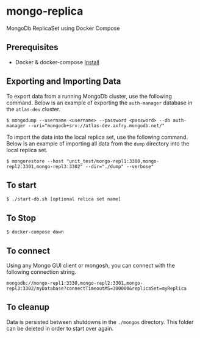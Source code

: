 # mongo-replica

MongoDb ReplicaSet using Docker Compose

## Prerequisites

- Docker & docker-compose [Install](https://docs.docker.com/get-docker/)

## Exporting and Importing Data

To export data from a running MongoDb cluster, use the following command. Below is an example of exporting the `auth-manager` database in the `atlas-dev` cluster.

```shell
$ mongodump --username <username> --password <password> --db auth-manager --uri="mongodb+srv://atlas-dev.axfry.mongodb.net/"
```

To import the data into the local replica set, use the following command. Below is an example of importing all data from the `dump` directory into the local replica set.

```shell
$ mongorestore --host "unit_test/mongo-repl1:3300,mongo-repl2:3301,mongo-repl3:3302" --dir="./dump" --verbose"
```

## To start

```shell
$ ./start-db.sh [optional relica set name]
```

## To Stop

```shell
$ docker-compose down
```

## To connect

Using any Mongo GUI client or mongosh, you can connect with the following connection string.

```
mongodb://mongo-repl1:3330,mongo-repl2:3301,mongo-repl3:3302/myDatabase?connectTimeoutMS=300000&replicaSet=myReplica
```

## To cleanup

Data is persisted between shutdowns in the `./mongos` directory. This folder can be deleted in order to start over again.
